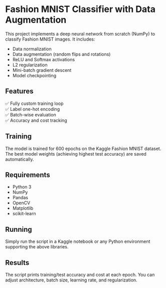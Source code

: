 # Fashion MNIST Classifier with Data Augmentation

This project implements a deep neural network from scratch (NumPy) to classify Fashion MNIST images. It includes:
- Data normalization
- Data augmentation (random flips and rotations)
- ReLU and Softmax activations
- L2 regularization
- Mini-batch gradient descent
- Model checkpointing

## Features
✅ Fully custom training loop  
✅ Label one-hot encoding  
✅ Batch-wise evaluation  
✅ Accuracy and cost tracking  

## Training
The model is trained for 600 epochs on the Kaggle Fashion MNIST dataset. The best model weights (achieving highest test accuracy) are saved automatically.

## Requirements
- Python 3
- NumPy
- Pandas
- OpenCV
- Matplotlib
- scikit-learn

## Running
Simply run the script in a Kaggle notebook or any Python environment supporting the above libraries.

## Results
The script prints training/test accuracy and cost at each epoch. You can adjust architecture, batch size, learning rate, and regularization.

